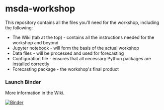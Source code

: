 # msda-workshop

This repository contains all the files you'll need for the workshop, including the following:
* The Wiki (tab at the top) - contains all the instructions needed for the workshop and beyond
* Jupyter notebook - will form the basis of the actual workshop
* Data files - will be processed and used for forecasting
* Configuration file - ensures that all necessary Python packages are installed correctly
* Forecasting package - the workshop's final product


### Launch Binder
More information in the Wiki.

[![Binder](https://mybinder.org/badge_logo.svg)](https://mybinder.org/v2/gh/zbutton314/msda-workshop/master)
